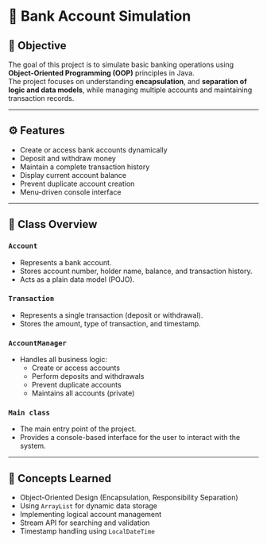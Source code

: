 # 🏦 Bank Account Simulation

## 🎯 Objective
The goal of this project is to simulate basic banking operations using **Object-Oriented Programming (OOP)** principles in Java.  
The project focuses on understanding **encapsulation**, and **separation of logic and data models**, while managing multiple accounts and maintaining transaction records.

---

## ⚙️ Features
- Create or access bank accounts dynamically
- Deposit and withdraw money
- Maintain a complete transaction history
- Display current account balance
- Prevent duplicate account creation
- Menu-driven console interface

---

## 🧩 Class Overview

### `Account`
- Represents a bank account.
- Stores account number, holder name, balance, and transaction history.
- Acts as a plain data model (POJO).

### `Transaction`
- Represents a single transaction (deposit or withdrawal).
- Stores the amount, type of transaction, and timestamp.

### `AccountManager`
- Handles all business logic:
    - Create or access accounts
    - Perform deposits and withdrawals
    - Prevent duplicate accounts
    - Maintains all accounts (private)

### `Main class`
- The main entry point of the project.
- Provides a console-based interface for the user to interact with the system.

---

## 🧠 Concepts Learned
- Object-Oriented Design (Encapsulation, Responsibility Separation)
- Using `ArrayList` for dynamic data storage
- Implementing logical account management
- Stream API for searching and validation
- Timestamp handling using `LocalDateTime`


